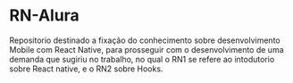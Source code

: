 # RN-Alura

Repositorio destinado a fixação do conhecimento sobre desenvolvimento Mobile com React Native, para prosseguir com o desenvolvimento de uma demanda que sugiriu no trabalho, 
no qual o RN1 se refere ao intodutorio sobre React native, e o RN2 sobre Hooks.
